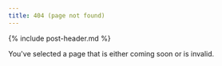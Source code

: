 ```yaml
---
title: 404 (page not found)
---
```


{% include post-header.md %}

You've selected a page that is either coming soon or is invalid.

